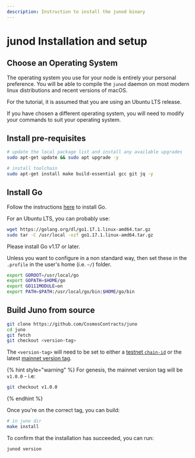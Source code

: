 ```yaml
---
description: Instruction to install the junod binary
---
```


# junod Installation and setup

## Choose an Operating System

The operating system you use for your node is entirely your personal preference. You will be able to compile the `junod` daemon on most modern linux distributions and recent versions of macOS. 

For the tutorial, it is assumed that you are using an Ubuntu LTS release.

If you have chosen a different operating system, you will need to modify your commands to suit your operating system.

## Install pre-requisites

```bash
# update the local package list and install any available upgrades
sudo apt-get update && sudo apt upgrade -y

# install toolchain 
sudo apt-get install make build-essential gcc git jq -y
```

## Install Go

Follow the instructions [here](https://golang.org/doc/install) to install Go.

For an Ubuntu LTS, you can probably use:

```bash
wget https://golang.org/dl/go1.17.1.linux-amd64.tar.gz
sudo tar -C /usr/local -xzf go1.17.1.linux-amd64.tar.gz
```

Please install Go v1.17 or later.

Unless you want to configure in a non standard way, then set these in the `.profile` in the user's home \(i.e. `~/`\) folder.

```bash
export GOROOT=/usr/local/go
export GOPATH=$HOME/go
export GO111MODULE=on
export PATH=$PATH:/usr/local/go/bin:$HOME/go/bin
```

## Build Juno from source

```bash
git clone https://github.com/CosmosContracts/juno
cd juno
git fetch
git checkout <version-tag>
```

The `<version-tag>` will need to be set to either a [testnet `chain-id`](joining-the-testnets.md#current-testnets) or the latest [mainnet version tag](joining-mainnet.md).

{% hint style="warning" %}
For genesis, the mainnet version tag will be `v1.0.0` - i.e:

```bash
git checkout v1.0.0
```
{% endhint %}

Once you're on the correct tag, you can build:

```bash
# in juno dir
make install
```

To confirm that the installation has succeeded, you can run:

```bash
junod version
```


